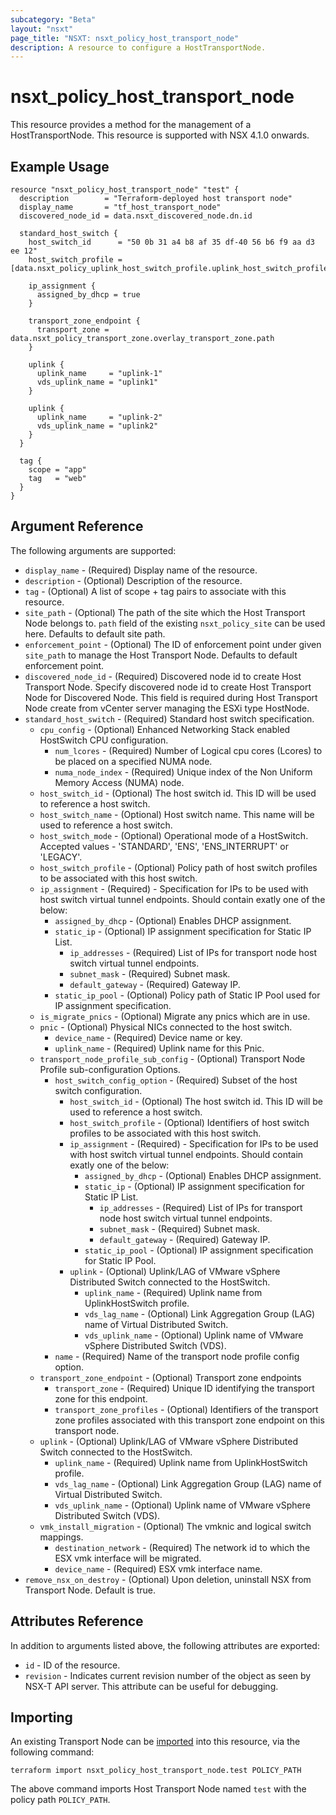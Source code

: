 ```yaml
---
subcategory: "Beta"
layout: "nsxt"
page_title: "NSXT: nsxt_policy_host_transport_node"
description: A resource to configure a HostTransportNode.
---
```


# nsxt_policy_host_transport_node

This resource provides a method for the management of a HostTransportNode.
This resource is supported with NSX 4.1.0 onwards.

## Example Usage

```hcl
resource "nsxt_policy_host_transport_node" "test" {
  description        = "Terraform-deployed host transport node"
  display_name       = "tf_host_transport_node"
  discovered_node_id = data.nsxt_discovered_node.dn.id

  standard_host_switch {
    host_switch_id      = "50 0b 31 a4 b8 af 35 df-40 56 b6 f9 aa d3 ee 12"
    host_switch_profile = [data.nsxt_policy_uplink_host_switch_profile.uplink_host_switch_profile.path]

    ip_assignment {
      assigned_by_dhcp = true
    }

    transport_zone_endpoint {
      transport_zone = data.nsxt_policy_transport_zone.overlay_transport_zone.path
    }

    uplink {
      uplink_name     = "uplink-1"
      vds_uplink_name = "uplink1"
    }

    uplink {
      uplink_name     = "uplink-2"
      vds_uplink_name = "uplink2"
    }
  }

  tag {
    scope = "app"
    tag   = "web"
  }
}
```

## Argument Reference

The following arguments are supported:

* `display_name` - (Required) Display name of the resource.
* `description` - (Optional) Description of the resource.
* `tag` - (Optional) A list of scope + tag pairs to associate with this resource.
* `site_path` - (Optional) The path of the site which the Host Transport Node belongs to. `path` field of the existing `nsxt_policy_site` can be used here. Defaults to default site path.
* `enforcement_point` - (Optional) The ID of enforcement point under given `site_path` to manage the Host Transport Node. Defaults to default enforcement point.
* `discovered_node_id` - (Required)  Discovered node id to create Host Transport Node. Specify discovered node id to create Host Transport Node for Discovered Node. This field is required during Host Transport Node create from vCenter server managing the ESXi type HostNode.
* `standard_host_switch` - (Required) Standard host switch specification.
  * `cpu_config` - (Optional) Enhanced Networking Stack enabled HostSwitch CPU configuration.
    * `num_lcores` - (Required) Number of Logical cpu cores (Lcores) to be placed on a specified NUMA node.
    * `numa_node_index` - (Required) Unique index of the Non Uniform Memory Access (NUMA) node.
  * `host_switch_id` - (Optional) The host switch id. This ID will be used to reference a host switch.
  * `host_switch_name` - (Optional) Host switch name. This name will be used to reference a host switch.
  * `host_switch_mode` - (Optional) Operational mode of a HostSwitch. Accepted values - 'STANDARD', 'ENS', 'ENS_INTERRUPT' or 'LEGACY'.
  * `host_switch_profile` - (Optional) Policy path of host switch profiles to be associated with this host switch.
  * `ip_assignment` - (Required) - Specification for IPs to be used with host switch virtual tunnel endpoints. Should contain exatly one of the below:
    * `assigned_by_dhcp` - (Optional) Enables DHCP assignment.
    * `static_ip` - (Optional) IP assignment specification for Static IP List.
        * `ip_addresses` - (Required) List of IPs for transport node host switch virtual tunnel endpoints.
        * `subnet_mask` - (Required) Subnet mask.
        * `default_gateway` - (Required) Gateway IP.
    * `static_ip_pool` - (Optional) Policy path of Static IP Pool used for IP assignment specification.
  * `is_migrate_pnics` - (Optional) Migrate any pnics which are in use.
  * `pnic` - (Optional) Physical NICs connected to the host switch.
    * `device_name` - (Required) Device name or key.
    * `uplink_name` - (Required) Uplink name for this Pnic.
  * `transport_node_profile_sub_config` - (Optional) Transport Node Profile sub-configuration Options.
    * `host_switch_config_option` - (Required) Subset of the host switch configuration.
        * `host_switch_id` - (Optional) The host switch id. This ID will be used to reference a host switch.
        * `host_switch_profile` - (Optional) Identifiers of host switch profiles to be associated with this host switch.
        * `ip_assignment` - (Required) - Specification for IPs to be used with host switch virtual tunnel endpoints. Should contain exatly one of the below:
            * `assigned_by_dhcp` - (Optional) Enables DHCP assignment.
            * `static_ip` - (Optional) IP assignment specification for Static IP List.
                * `ip_addresses` - (Required) List of IPs for transport node host switch virtual tunnel endpoints.
                * `subnet_mask` - (Required) Subnet mask.
                * `default_gateway` - (Required) Gateway IP.
            * `static_ip_pool` - (Optional) IP assignment specification for Static IP Pool.
        * `uplink` - (Optional) Uplink/LAG of VMware vSphere Distributed Switch connected to the HostSwitch.
            * `uplink_name` - (Required) Uplink name from UplinkHostSwitch profile.
            * `vds_lag_name` - (Optional) Link Aggregation Group (LAG) name of Virtual Distributed Switch.
            * `vds_uplink_name` - (Optional) Uplink name of VMware vSphere Distributed Switch (VDS).
    * `name` - (Required) Name of the transport node profile config option.
  * `transport_zone_endpoint` - (Optional) Transport zone endpoints
    * `transport_zone` - (Required) Unique ID identifying the transport zone for this endpoint.
    * `transport_zone_profiles` - (Optional) Identifiers of the transport zone profiles associated with this transport zone endpoint on this transport node.
  * `uplink` - (Optional) Uplink/LAG of VMware vSphere Distributed Switch connected to the HostSwitch.
    * `uplink_name` - (Required) Uplink name from UplinkHostSwitch profile.
    * `vds_lag_name` - (Optional) Link Aggregation Group (LAG) name of Virtual Distributed Switch.
    * `vds_uplink_name` - (Optional) Uplink name of VMware vSphere Distributed Switch (VDS).
  * `vmk_install_migration` - (Optional) The vmknic and logical switch mappings.
    * `destination_network` - (Required) The network id to which the ESX vmk interface will be migrated.
    * `device_name` - (Required) ESX vmk interface name.
* `remove_nsx_on_destroy` - (Optional) Upon deletion, uninstall NSX from Transport Node. Default is true.

## Attributes Reference

In addition to arguments listed above, the following attributes are exported:

* `id` - ID of the resource.
* `revision` - Indicates current revision number of the object as seen by NSX-T API server. This attribute can be useful for debugging.

## Importing

An existing Transport Node can be [imported][docs-import] into this resource, via the following command:

[docs-import]: https://www.terraform.io/cli/import

```
terraform import nsxt_policy_host_transport_node.test POLICY_PATH
```
The above command imports Host Transport Node named `test` with the policy path `POLICY_PATH`.
